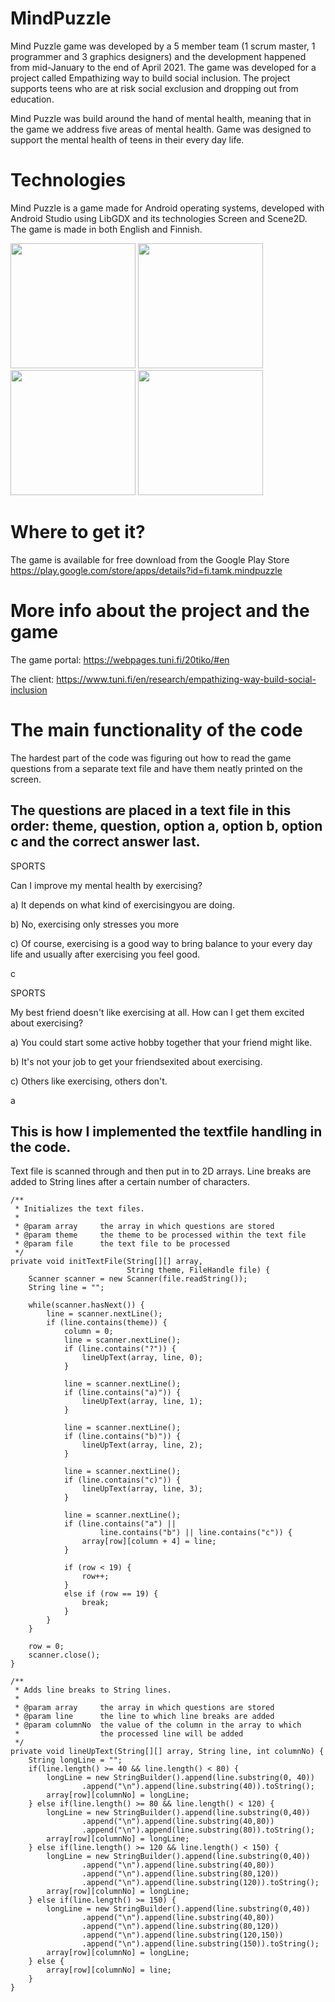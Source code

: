 # MindPuzzle

Mind Puzzle game was developed by a 5 member team (1 scrum master, 1 programmer and
3 graphics designers) and the development happened from mid-January to the end of 
April 2021. The game was developed for a project called 
Empathizing way to build social inclusion. The project supports teens who are at 
risk social exclusion and dropping out from education. 

Mind Puzzle was build around the hand of mental health, meaning that 
in the game we address five areas of mental health. Game was designed 
to support the mental health of teens in their every day life.

# Technologies

Mind Puzzle is a game made for Android operating systems, 
developed with Android Studio using LibGDX and its technologies 
Screen and Scene2D. The game is made in both English and Finnish.

<img src="https://user-images.githubusercontent.com/76813467/117126240-2790af00-ada3-11eb-945f-b10af37abfea.jpg" width="200"> <img src="https://user-images.githubusercontent.com/76813467/117127247-8571c680-ada4-11eb-8c2e-573913dfca55.jpg" width="200"> <img src="https://user-images.githubusercontent.com/76813467/117127387-b05c1a80-ada4-11eb-8563-c5e49749b4b4.jpg" width="200"> <img src="https://user-images.githubusercontent.com/76813467/117127430-bd790980-ada4-11eb-9868-b9a87ac9409a.jpg" width="200">





# Where to get it?

The game is available for free download from the Google Play Store
https://play.google.com/store/apps/details?id=fi.tamk.mindpuzzle

# More info about the project and the game

The game portal: https://webpages.tuni.fi/20tiko/#en

The client: https://www.tuni.fi/en/research/empathizing-way-build-social-inclusion

# The main functionality of the code

The hardest part of the code was figuring out how to read the game questions 
from a separate text file and have them neatly printed on the screen.

## The questions are placed in a text file in this order: theme, question, option a, option b, option c and the correct answer last.

SPORTS

Can I improve my mental health by       exercising? 

a) It depends on what kind of exercisingyou are doing. 

b) No, exercising only stresses you more 

c) Of course, exercising is a good way  to bring balance to your every day life and usually after exercising            you feel good.

c

SPORTS

My best friend doesn't like exercising  at all. How can I get them excited about exercising?

a) You could start some active hobby    together that your friend might like.

b) It's not your job to get your friendsexited about exercising.

c) Others like exercising, others don't.

a



## This is how I implemented the textfile handling in the code. 
Text file is scanned through and then put in to 2D arrays.
Line breaks are added to String lines after a certain number of characters.

    /**
     * Initializes the text files.
     *
     * @param array     the array in which questions are stored
     * @param theme     the theme to be processed within the text file
     * @param file      the text file to be processed
     */
    private void initTextFile(String[][] array,
                              String theme, FileHandle file) {
        Scanner scanner = new Scanner(file.readString());
        String line = "";

        while(scanner.hasNext()) {
            line = scanner.nextLine();
            if (line.contains(theme)) {
                column = 0;
                line = scanner.nextLine();
                if (line.contains("?")) {
                    lineUpText(array, line, 0);
                }

                line = scanner.nextLine();
                if (line.contains("a)")) {
                    lineUpText(array, line, 1);
                }

                line = scanner.nextLine();
                if (line.contains("b)")) {
                    lineUpText(array, line, 2);
                }

                line = scanner.nextLine();
                if (line.contains("c)")) {
                    lineUpText(array, line, 3);
                }

                line = scanner.nextLine();
                if (line.contains("a") ||
                        line.contains("b") || line.contains("c")) {
                    array[row][column + 4] = line;
                }

                if (row < 19) {
                    row++;
                }
                else if (row == 19) {
                    break;
                }
            }
        }

        row = 0;
        scanner.close();
    }

    /**
     * Adds line breaks to String lines.
     *
     * @param array     the array in which questions are stored
     * @param line      the line to which line breaks are added
     * @param columnNo  the value of the column in the array to which
     *                  the processed line will be added
     */
    private void lineUpText(String[][] array, String line, int columnNo) {
        String longLine = "";
        if(line.length() >= 40 && line.length() < 80) {
            longLine = new StringBuilder().append(line.substring(0, 40))
                    .append("\n").append(line.substring(40)).toString();
            array[row][columnNo] = longLine;
        } else if(line.length() >= 80 && line.length() < 120) {
            longLine = new StringBuilder().append(line.substring(0,40))
                    .append("\n").append(line.substring(40,80))
                    .append("\n").append(line.substring(80)).toString();
            array[row][columnNo] = longLine;
        } else if(line.length() >= 120 && line.length() < 150) {
            longLine = new StringBuilder().append(line.substring(0,40))
                    .append("\n").append(line.substring(40,80))
                    .append("\n").append(line.substring(80,120))
                    .append("\n").append(line.substring(120)).toString();
            array[row][columnNo] = longLine;
        } else if(line.length() >= 150) {
            longLine = new StringBuilder().append(line.substring(0,40))
                    .append("\n").append(line.substring(40,80))
                    .append("\n").append(line.substring(80,120))
                    .append("\n").append(line.substring(120,150))
                    .append("\n").append(line.substring(150)).toString();
            array[row][columnNo] = longLine;
        } else {
            array[row][columnNo] = line;
        }
    }
